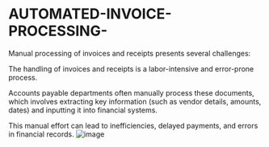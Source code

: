 # AUTOMATED-INVOICE-PROCESSING-
Manual processing of invoices and receipts presents several challenges:

The handling of invoices and receipts is a labor-intensive and error-prone process. 

Accounts payable departments often manually process these documents, which involves extracting key information (such as vendor details, amounts, dates) and inputting it into financial systems. 

This manual effort can lead to inefficiencies, delayed payments, and errors in financial records.
![image](https://github.com/user-attachments/assets/7bdff637-24d5-4eda-bca8-12e5a48edcf2)
